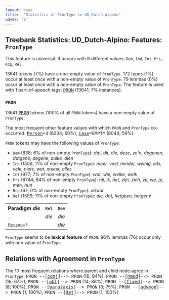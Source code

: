 ```yaml
---
layout: base
title:  'Statistics of PronType in UD_Dutch-Alpino'
udver: '2'
---
```


## Treebank Statistics: UD_Dutch-Alpino: Features: `PronType`

This feature is universal.
It occurs with 6 different values: `Dem`, `Ind`, `Int`, `Prs`, `Rcp`, `Rel`.

13641 tokens (7%) have a non-empty value of `PronType`.
172 types (1%) occur at least once with a non-empty value of `PronType`.
79 lemmas (0%) occur at least once with a non-empty value of `PronType`.
The feature is used with 1 part-of-speech tags: <tt><a href="nl_alpino-pos-PRON.html">PRON</a></tt> (13641; 7% instances).

### `PRON`

13641 <tt><a href="nl_alpino-pos-PRON.html">PRON</a></tt> tokens (100% of all `PRON` tokens) have a non-empty value of `PronType`.

The most frequent other feature values with which `PRON` and `PronType` co-occurred: <tt><a href="nl_alpino-feat-Person.html">Person</a></tt><tt>=3</tt> (8234; 60%), <tt><a href="nl_alpino-feat-Case.html">Case</a></tt><tt>=EMPTY</tt> (8044; 59%).

`PRON` tokens may have the following values of `PronType`:

* `Dem` (838; 6% of non-empty `PronType`): <em>dat, dit, die, deze, zo'n, degenen, datgene, degene, zulke, dien</em>
* `Ind` (1506; 11% of non-empty `PronType`): <em>meer, veel, minder, weinig, iets, vele, niets, wat, meest, alles</em>
* `Int` (977; 7% of non-empty `PronType`): <em>wat, wie, welke, welk</em>
* `Prs` (8744; 64% of non-empty `PronType`): <em>hij, ik, het, zijn, zich, ze, we, je, men, hun</em>
* `Rcp` (67; 0% of non-empty `PronType`): <em>elkaar</em>
* `Rel` (1509; 11% of non-empty `PronType`): <em>die, dat, hetgeen, hetgene</em>

<table>
  <tr><th>Paradigm <i>die</i></th><th><tt>Rel</tt></th><th><tt>Dem</tt></th></tr>
  <tr><td><tt>_</tt></td><td><em>die</em></td><td><em>die</em></td></tr>
  <tr><td><tt><tt><a href="nl_alpino-feat-Person.html">Person</a></tt><tt>=3</tt></tt></td><td></td><td><em>die</em></td></tr>
</table>

`PronType` seems to be **lexical feature** of `PRON`. 96% lemmas (76) occur only with one value of `PronType`.

## Relations with Agreement in `PronType`

The 10 most frequent relations where parent and child node agree in `PronType`:
<tt>PRON --[<tt><a href="nl_alpino-dep-conj.html">conj</a></tt>]--> PRON</tt> (16; 94%),
<tt>PRON --[<tt><a href="nl_alpino-dep-nmod.html">nmod</a></tt>]--> PRON</tt> (16; 67%),
<tt>PRON --[<tt><a href="nl_alpino-dep-obl.html">obl</a></tt>]--> PRON</tt> (14; 88%),
<tt>PRON --[<tt><a href="nl_alpino-dep-fixed.html">fixed</a></tt>]--> PRON</tt> (8; 100%),
<tt>PRON --[<tt><a href="nl_alpino-dep-parataxis.html">parataxis</a></tt>]--> PRON</tt> (3; 75%),
<tt>PRON --[<tt><a href="nl_alpino-dep-advmod.html">advmod</a></tt>]--> PRON</tt> (1; 100%),
<tt>PRON --[<tt><a href="nl_alpino-dep-det.html">det</a></tt>]--> PRON</tt> (1; 100%).


